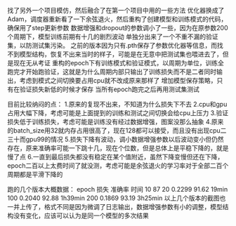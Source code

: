 找了另外一个项目模仿，然后融合了在第一个项目中用的一些方法
优化器换成了Adam，调度器重新看了一下余弦退火，然后重构了创建模型和训练模式的代码，确保用了step更新参数
数据增强和dropout的参数调小了一些，因为在原参数200个周期下，模型训练前期有十几的剧烈波动
单独分出来了一个不重不漏的验证集，以防测试集污染。
之前的版本因为只有.pth保存了参数优化器等信息，而找不到模型结构，恢复不出来当时的样子，可能是在无意中把测试集也喂进去了，但是现在无从考证
重构的epoch下有训练模式和验证模式，以周期为单位，训练全跑完才开始跑验证，这就是为什么周期内部只输出了训练损失而不是二者同时输出，考虑到模式之间切换要占用cpu就不改成原来那样了
增加模型保存策略，只有在验证损失新低的时候才保存
当所有epoch跑完之后再用测试集测试

目前比较纳闷的点：
1.原来的复现不出来，不知道为什么损失下不去
2.cpu和gpu占用大幅下降，考虑可能是上面提到的训练和测试之间切换会给cpu上压力
3.验证损失低于训练损失，考虑可能是训练没有经过数据增强，图案没那么抽象
4.原来的batch_size用32就内存占用很高了，现在128都可以接受，而且没有出现cpu二三十而gpu99的情况
5.损失下降有波动，调小数据增强参数以后波动变小但仍然存在，原来准确率可能一下跳十几，现在个位数，但是总体上是平稳下降的，就是慢了点
6.一直到最后损失都没有稳定在某个值附近，虽然下降变慢但还在下降，epoch二百以上太费时间了就没测，考虑可能是余弦退火的学习率对于全部二百个周期都是平滑下降的

跑的几个版本大概数据：
epoch 损失 准确率 时间
10         87
20 0.2299 91.62 19min
100 0.2040 92.88 1h39min
200 0.1869 93.19 3h25min
以上几个版本的截图也一并上传了，格式不同是因为微调了日志输出，数据增强参数有小的调整，模型结构没有变化，应该可以认为是同一个模型的多次结果